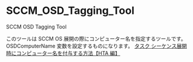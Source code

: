 # SCCM_OSD_Tagging_Tool
SCCM OSD Tagging Tool

このツールは SCCM OS 展開の際にコンピューター名を指定するツールです。
OSDComputerName 変数を設定するものになります。
[タスク シーケンス展開時にコンピューター名を付与する方法【HTA 編】](https://sccm.jp/?p=109)
